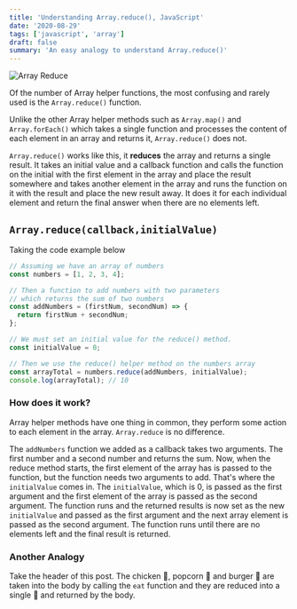 ```yaml
---
title: 'Understanding Array.reduce(), JavaScript'
date: '2020-08-29'
tags: ['javascript', 'array']
draft: false
summary: 'An easy analogy to understand Array.reduce()'
---
```


![Array Reduce](https://res.cloudinary.com/practicaldev/image/fetch/s--4CmAIMAF--/c_imagga_scale,f_auto,fl_progressive,h_420,q_auto,w_1000/https://dev-to-uploads.s3.amazonaws.com/i/t2zz9h037txs866cbe2v.png)

Of the number of Array helper functions, the most confusing and rarely used is the `Array.reduce()` function.

Unlike the other Array helper methods such as `Array.map()` and `Array.forEach()` which takes a single function and processes the content of each element in an array and returns it, `Array.reduce()` does not.

`Array.reduce()` works like this, it **reduces** the array and returns a single result. It takes an initial value and a callback function and calls the function on the initial with the first element in the array and place the result somewhere and takes another element in the array and runs the function on it with the result and place the new result away. It does it for each individual element and return the final answer when there are no elements left.

## `Array.reduce(callback,initialValue)`

Taking the code example below

```javascript
// Assuming we have an array of numbers
const numbers = [1, 2, 3, 4];

// Then a function to add numbers with two parameters
// which returns the sum of two numbers
const addNumbers = (firstNum, secondNum) => {
  return firstNum + secondNum;
};

// We must set an initial value for the reduce() method.
const initialValue = 0;

// Then we use the reduce() helper method on the numbers array
const arrayTotal = numbers.reduce(addNumbers, initialValue);
console.log(arrayTotal); // 10
```

### How does it work?

Array helper methods have one thing in common, they perform some action to each element in the array. `Array.reduce` is no difference.

The `addNumbers` function we added as a callback takes two arguments. The first number and a second number and returns the sum. Now, when the reduce method starts, the first element of the array has is passed to the function, but the function needs two arguments to add. That's where the `initialValue` comes in. The `initialValue`, which is 0, is passed as the first argument and the first element of the array is passed as the second argument. The function runs and the returned results is now set as the new `initialValue` and passed as the first argument and the next array element is passed as the second argument. The function runs until there are no elements left and the final result is returned.

### Another Analogy

Take the header of this post. The chicken 🍗, popcorn 🍿 and burger 🍔 are taken into the body by calling the `eat` function and they are reduced into a single 💩 and returned by the body.

